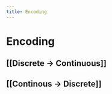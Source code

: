 ```yaml
---
title: Encoding
---
```


# Encoding

## [[Discrete -> Continuous]]

## [[Continous -> Discrete]]










































































